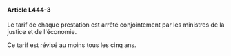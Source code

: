 #### Article L444-3

Le tarif de chaque prestation est arrêté conjointement par les ministres de la justice et de l'économie.

Ce tarif est révisé au moins tous les cinq ans.

